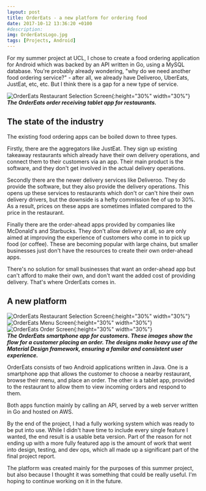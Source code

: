 ```yaml
---
layout: post
title: OrderEats - a new platform for ordering food
date: 2017-10-12 13:36:20 +0100
#description:
img: OrderEatsLogo.jpg
tags: [Projects, Android]
---
```

For my summer project at UCL, I chose to create a food ordering application for Android which was backed by an API written in Go, using a MySQL database. You're probably already wondering, "why do we need another food ordering service?" - after all, we already have Deliveroo, UberEats, JustEat, etc, etc. But I think there is a gap for a new type of service.

![OrderEats Restaurant Selection Screen]({{site.baseurl}}/assets/img/OrderEatsScreen4.png){:height="30%" width="30%"}<br>
**_The OrderEats order receiving tablet app for restaurants._**

## The state of the industry

The existing food ordering apps can be boiled down to three types.

Firstly, there are the aggregators like JustEat. They sign up existing takeaway restaurants which already have their own delivery operations, and connect them to their customers via an app. Their main product is the software, and they don't get involved in the actual delivery operations.

Secondly there are the newer delivery services like Deliveroo. They do provide the software, but they also provide the delivery operations. This opens up these services to restaurants which don't or can't hire their own delivery drivers, but the downside is a hefty commission fee of up to 30%. As a result, prices on these apps are sometimes inflated compared to the price in the restaurant.

Finally there are the order-ahead apps provided by companies like McDonald's and Starbucks. They don't allow delivery at all, so are only aimed at improving the experience of customers who come in to pick up food (or coffee). These are becoming popular with large chains, but smaller businesses just don't have the resources to create their own order-ahead apps.

There's no solution for small businesses that want an order-ahead app but can't afford to make their own, and don't want the added cost of providing delivery. That's where OrderEats comes in.

## A new platform

![OrderEats Restaurant Selection Screen]({{site.baseurl}}/assets/img/OrderEatsScreen1.png){:height="30%" width="30%"}
![OrderEats Menu Screen]({{site.baseurl}}/assets/img/OrderEatsScreen2.png){:height="30%" width="30%"}
![OrderEats Order Screen]({{site.baseurl}}/assets/img/OrderEatsScreen3.png){:height="30%" width="30%"}<br>
**_The OrderEats smartphone app for customers. These images show the flow for a customer placing an order. The designs make heavy use of the Material Design framework, ensuring a familar and consistent user experience._**

OrderEats consists of two Android applications written in Java. One is a smartphone app that allows the customer to choose a nearby restaurant, browse their menu, and place an order. The other is a tablet app, provided to the restaurant to allow them to view incoming orders and respond to them.

Both apps function mainly by calling an API, served by a web server written in Go and hosted on AWS.

By the end of the project, I had a fully working system which was ready to be put into use. While I didn't have time to include every single feature I wanted, the end result is a usable beta version. Part of the reason for not ending up with a more fully featured app is the amount of work that went into design, testing, and dev ops, which all made up a significant part of the final project report.

The platform was created mainly for the purposes of this summer project, but also because I thought it was something that could be really useful. I'm hoping to continue working on it in the future.
